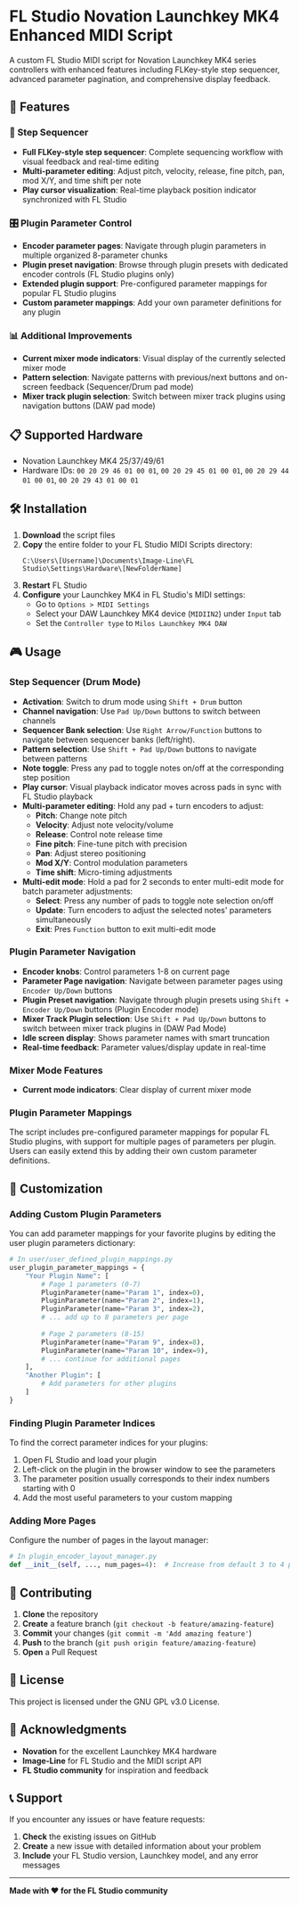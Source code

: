 # FL Studio Novation Launchkey MK4 Enhanced MIDI Script

A custom FL Studio MIDI script for Novation Launchkey MK4 series controllers with enhanced features including FLKey-style step sequencer, advanced parameter pagination, and comprehensive display feedback.


## 🚀 Features

### 🥁 Step Sequencer
- **Full FLKey-style step sequencer**: Complete sequencing workflow with visual feedback and real-time editing
- **Multi-parameter editing**: Adjust pitch, velocity, release, fine pitch, pan, mod X/Y, and time shift per note
- **Play cursor visualization**: Real-time playback position indicator synchronized with FL Studio

### 🎛️ Plugin Parameter Control
- **Encoder parameter pages**: Navigate through plugin parameters in multiple organized 8-parameter chunks
- **Plugin preset navigation**: Browse through plugin presets with dedicated encoder controls (FL Studio plugins only)
- **Extended plugin support**: Pre-configured parameter mappings for popular FL Studio plugins
- **Custom parameter mappings**: Add your own parameter definitions for any plugin

### 📊 Additional Improvements
- **Current mixer mode indicators**: Visual display of the currently selected mixer mode
- **Pattern selection**: Navigate patterns with previous/next buttons and on-screen feedback (Sequencer/Drum pad mode)
- **Mixer track plugin selection**: Switch between mixer track plugins using navigation buttons (DAW pad mode)

## 📋 Supported Hardware

- Novation Launchkey MK4 25/37/49/61
- Hardware IDs: `00 20 29 46 01 00 01`, `00 20 29 45 01 00 01`, `00 20 29 44 01 00 01`, `00 20 29 43 01 00 01`


## 🛠️ Installation

1. **Download** the script files
2. **Copy** the entire folder to your FL Studio MIDI Scripts directory:
   ```
   C:\Users\[Username]\Documents\Image-Line\FL Studio\Settings\Hardware\[NewFolderName]
   ```
3. **Restart** FL Studio
4. **Configure** your Launchkey MK4 in FL Studio's MIDI settings:
   - Go to `Options > MIDI Settings`
   - Select your DAW Launchkey MK4 device (`MIDIIN2`) under `Input` tab
   - Set the `Controller type` to `Milos Launchkey MK4 DAW`


## 🎮 Usage

### Step Sequencer (Drum Mode)
- **Activation**: Switch to drum mode using `Shift + Drum` button
- **Channel navigation**: Use `Pad Up/Down` buttons to switch between channels
- **Sequencer Bank selection**: Use `Right Arrow/Function` buttons to navigate between sequencer banks (left/right). 
- **Pattern selection**: Use `Shift + Pad Up/Down` buttons to navigate between patterns
- **Note toggle**: Press any pad to toggle notes on/off at the corresponding step position
- **Play cursor**: Visual playback indicator moves across pads in sync with FL Studio playback
- **Multi-parameter editing**: Hold any pad + turn encoders to adjust:
  - **Pitch**: Change note pitch
  - **Velocity**: Adjust note velocity/volume
  - **Release**: Control note release time
  - **Fine pitch**: Fine-tune pitch with precision
  - **Pan**: Adjust stereo positioning
  - **Mod X/Y**: Control modulation parameters
  - **Time shift**: Micro-timing adjustments
- **Multi-edit mode**: Hold a pad for 2 seconds to enter multi-edit mode for batch parameter adjustments:
  - **Select**: Press any number of pads to toggle note selection on/off
  - **Update**: Turn encoders to adjust the selected notes' parameters simultaneously
  - **Exit**: Pres `Function` button to exit multi-edit mode

### Plugin Parameter Navigation
- **Encoder knobs**: Control parameters 1-8 on current page
- **Parameter Page navigation**: Navigate between parameter pages using `Encoder Up/Down` buttons
- **Plugin Preset navigation**: Navigate through plugin presets using `Shift + Encoder Up/Down` buttons (Plugin Encoder mode)
- **Mixer Track Plugin selection**: Use `Shift + Pad Up/Down` buttons to switch between mixer track plugins in (DAW Pad Mode)
- **Idle screen display**: Shows parameter names with smart truncation
- **Real-time feedback**: Parameter values/display update in real-time

### Mixer Mode Features
- **Current mode indicators**: Clear display of current mixer mode


### Plugin Parameter Mappings
The script includes pre-configured parameter mappings for popular FL Studio plugins, with support for multiple pages of parameters per plugin. Users can easily extend this by adding their own custom parameter definitions.

## 🔧 Customization

### Adding Custom Plugin Parameters
You can add parameter mappings for your favorite plugins by editing the user plugin parameters dictionary:

```python
# In user/user_defined_plugin_mappings.py
user_plugin_parameter_mappings = {
    "Your Plugin Name": [
        # Page 1 parameters (0-7)
        PluginParameter(name="Param 1", index=0),
        PluginParameter(name="Param 2", index=1),
        PluginParameter(name="Param 3", index=2),
        # ... add up to 8 parameters per page
        
        # Page 2 parameters (8-15)
        PluginParameter(name="Param 9", index=8),
        PluginParameter(name="Param 10", index=9),
        # ... continue for additional pages
    ],
    "Another Plugin": [
        # Add parameters for other plugins
    ]
}
```

### Finding Plugin Parameter Indices
To find the correct parameter indices for your plugins:
1. Open FL Studio and load your plugin
2. Left-click on the plugin in the browser window to see the parameters
3. The parameter position usually corresponds to their index numbers starting with 0
4. Add the most useful parameters to your custom mapping

### Adding More Pages
Configure the number of pages in the layout manager:

```python
# In plugin_encoder_layout_manager.py
def __init__(self, ..., num_pages=4):  # Increase from default 3 to 4 pages
```


## 🤝 Contributing

1. **Clone** the repository
2. **Create** a feature branch (`git checkout -b feature/amazing-feature`)
3. **Commit** your changes (`git commit -m 'Add amazing feature'`)
4. **Push** to the branch (`git push origin feature/amazing-feature`)
5. **Open** a Pull Request


## 📝 License

This project is licensed under the GNU GPL v3.0 License.


## 🙏 Acknowledgments

- **Novation** for the excellent Launchkey MK4 hardware
- **Image-Line** for FL Studio and the MIDI script API
- **FL Studio community** for inspiration and feedback


## 📞 Support

If you encounter any issues or have feature requests:

1. **Check** the existing issues on GitHub
2. **Create** a new issue with detailed information about your problem
3. **Include** your FL Studio version, Launchkey model, and any error messages

---

**Made with ❤️ for the FL Studio community**

